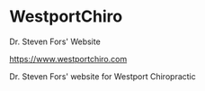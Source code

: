 # WestportChiro
Dr. Steven Fors' Website

https://www.westportchiro.com

Dr. Steven Fors' website for Westport Chiropractic
